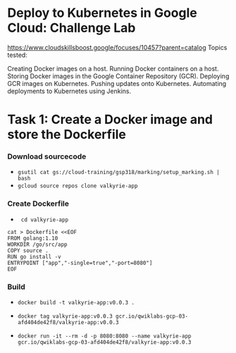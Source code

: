 # Deploy to Kubernetes in Google Cloud: Challenge Lab
https://www.cloudskillsboost.google/focuses/10457?parent=catalog
Topics tested:

Creating Docker images on a host.
Running Docker containers on a host.
Storing Docker images in the Google Container Repository (GCR).
Deploying GCR images on Kubernetes.
Pushing updates onto Kubernetes.
Automating deployments to Kubernetes using Jenkins.

# Task 1: Create a Docker image and store the Dockerfile

### Download sourcecode
- `gsutil cat gs://cloud-training/gsp318/marking/setup_marking.sh | bash`
- `gcloud source repos clone valkyrie-app`

### Create Dockerfile
- ` cd valkyrie-app`

```
cat > Dockerfile <<EOF
FROM golang:1.10
WORKDIR /go/src/app
COPY source .
RUN go install -v
ENTRYPOINT ["app","-single=true","-port=8080"]
EOF
```
### Build
- `docker build -t valkyrie-app:v0.0.3 .`

- `docker tag valkyrie-app:v0.0.3 gcr.io/qwiklabs-gcp-03-afd404de42f8/valkyrie-app:v0.0.3`

- `docker run -it --rm -d -p 8080:8080 --name valkyrie-app gcr.io/qwiklabs-gcp-03-afd404de42f8/valkyrie-app:v0.0.3`
